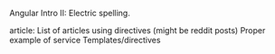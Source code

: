 Angular Intro II: Electric spelling.


article: List of articles using directives (might be reddit posts)
	Proper example of service
	Templates/directives

